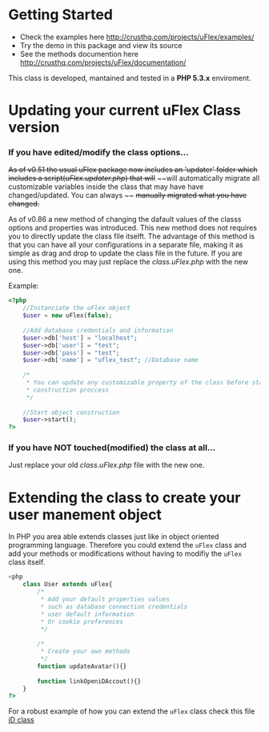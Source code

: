 Getting Started
=========================

* Check the examples here <http://crusthq.com/projects/uFlex/examples/>
* Try the demo in this package and view its source
* See the methods documention here <http://crusthq.com/projects/uFlex/documentation/>

This class is developed, mantained and tested in a **PHP 5.3.x** enviroment.

Updating your current uFlex Class version
====================================

### If you have edited/modify the class options...

	
~~As of v0.51 the usual uFlex package now includes an 'updater' folder which includes a script(*uFlex.updater.php*) that will~~
~~will automatically migrate all customizable variables inside the class that may have have changed/updated. You can always ~~
~~manually migrated what you have changed.~~

As of v0.86 a new method of changing the dafault values of the classs options and properties was introduced. This new method 
does not requires you to directly update the class file itselft. The advantage of this method is that you can have all your
configurations in a separate file, making it as simple as drag and drop to update the class file in the future. If you are using 
this method you may just replace the *class.uFlex.php* with the new one.

Example:
```php
<?php
	//Instanciate the uFlex object
	$user = new uFlex(false);
	
	//Add database credentials and information 
	$user->db['host'] = "localhost";
	$user->db['user'] = "test";
	$user->db['pass'] = "test";
	$user->db['name'] = "uflex_test"; //Database name
	
	/*
	 * You can update any customizable property of the class before starting the object
	 * construction proccess
	 */
	
	//Start object construction
	$user->start();
?>
```
	
	
### If you have NOT touched(modified) the class at all...
	
Just replace your old *class.uFlex.php* file with the new one.

Extending the class to create your user manement object
==========================================================

In PHP you area able extends classes just like in object oriented programming language. Therefore you could extend the `uFlex` class
and add your methods or modifications without having to modifiy the `uFlex` class itself.

```php
<php
	class User extends uFlex{
		/*
		 * Add your default properties values
		 * such as database connection credentials
		 * user default information
		 * Or cookie preferences
		 */
		
		/*
		 * Create your own methods
		 */
		function updateAvatar(){}
		
		function linkOpeniDAccout(){}
	}
?>
```
For a robust example of how you can extend the `uFlex` class check this file [iD class][iD]

[iD]: https://github.com/ptejada/iD/blob/master/core/inc/class.iD.php
